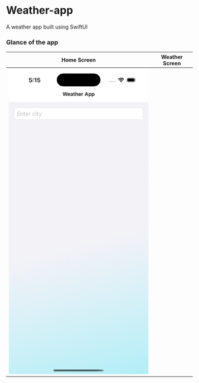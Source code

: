 # Weather-app
A weather app built using SwiftUI


### Glance of the app

| Home Screen | Weather Screen |
| ------------- | ------------- |
| ![image alt](https://github.com/akshat3358/Weather-app/blob/main/Simulator%20Screenshot%20-%20iPhone%2016%20Pro%20-%202025-04-09%20at%2017.15.51.png?raw=true) |
